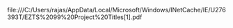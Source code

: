 file:///C:/Users/rajas/AppData/Local/Microsoft/Windows/INetCache/IE/U276393T/EZTS%2099%20Project%20Titles[1].pdf
